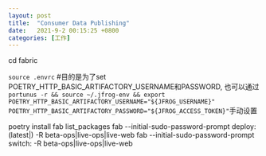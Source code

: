 ```yaml
---
layout: post
title:  "Consumer Data Publishing"
date:   2021-9-2 00:15:25 +0800
categories: [工作]
---
```


cd fabric

`source .envrc` 
#目的是为了set POETRY_HTTP_BASIC_ARTIFACTORY_USERNAME和PASSWORD, 也可以通过`portunus -r && source ~/.jfrog-env && export POETRY_HTTP_BASIC_ARTIFACTORY_USERNAME="${JFROG_USERNAME}" POETRY_HTTP_BASIC_ARTIFACTORY_PASSWORD="${JFROG_ACCESS_TOKEN}"`手动设置

poetry install
fab list_packages
fab --initial-sudo-password-prompt deploy:(latest|<revision>) -R beta-ops|live-ops|live-web
fab --initial-sudo-password-prompt switch:<revision> -R beta-ops|live-ops|live-web
